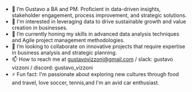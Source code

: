 - 👋 I’m Gustavo a BA and PM. Proficient in data-driven insights, stakeholder engagement, process improvement, and strategic solutions.
- 👀 I'm interested in leveraging data to drive sustainable growth and value creation in businesses.
- 🌱 I’m currently honing my skills in advanced data analysis techniques and Agile project management methodologies.
- 💞️ I’m looking to collaborate on innovative projects that require expertise in business analysis and strategic planning.
- 📫 How to reach me at gustavovizzoni@gmail.com / slack: gustavo vizzoni / discord: gustavo_vizzoni
- ⚡ Fun fact: I'm passionate about exploring new cultures through food and travel, love soccer, tennis,and I'm an avid car enthusiast.

<!---
gustavovizzoni/gustavovizzoni is a ✨ special ✨ repository because its `README.md` (this file) appears on your GitHub profile.
You can click the Preview link to take a look at your changes.
--->
